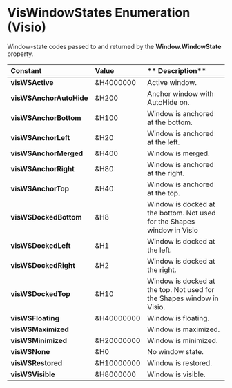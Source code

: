 
# VisWindowStates Enumeration (Visio)

Window-state codes passed to and returned by the  **Window.WindowState** property.



|**Constant**|**Value**|** **Description****|
|:-----|:-----|:-----|
| **visWSActive**|&amp;H4000000|Active window.|
| **visWSAnchorAutoHide**|&amp;H200|Anchor window with AutoHide on.|
| **visWSAnchorBottom**|&amp;H100|Window is anchored at the bottom.|
| **visWSAnchorLeft**|&amp;H20|Window is anchored at the left.|
| **visWSAnchorMerged**|&amp;H400|Window is merged.|
| **visWSAnchorRight**|&amp;H80|Window is anchored at the right.|
| **visWSAnchorTop**|&amp;H40|Window is anchored at the top.|
| **visWSDockedBottom**|&amp;H8|Window is docked at the bottom. Not used for the Shapes window in Visio|
| **visWSDockedLeft**|&amp;H1|Window is docked at the left.|
| **visWSDockedRight**|&amp;H2|Window is docked at the right.|
| **visWSDockedTop**|&amp;H10|Window is docked at the top. Not used for the Shapes window in Visio.|
| **visWSFloating**|&amp;H40000000|Window is floating.|
| **visWSMaximized**||Window is maximized.|
| **visWSMinimized**|&amp;H20000000|Window is minimized.|
| **visWSNone**|&amp;H0|No window state.|
| **visWSRestored**|&amp;H10000000|Window is restored.|
| **visWSVisible**|&amp;H8000000|Window is visible.|
